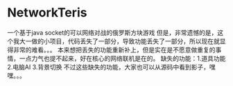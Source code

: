 # NetworkTeris
一个基于java socket的可以网络对战的俄罗斯方块游戏
但是，非常遗憾的是，这个我大一做的小项目，代码丢失了一部分，导致功能丢失了一部分，所以现在就显得非常的难看。。。
本来想把丢失的功能重新补上，但是实在是不愿意做重复的事情，一点力气也提不起来，好在核心的网络联机是在的。
缺失的功能：1.道具功能 2.电脑AI 3.背景切换
不过这些缺失的功能，大家也可以从源码中看到影子，嘿嘿。。。
